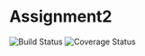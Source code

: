 # Assignment2
![Build Status](https://github.com/ivana216/Assignment2/workflows/Java%20CI%20with%20Maven/badge.svg)
![Coverage Status](https://coveralls.io/repos/github/ivana216/Assignment2/badge.svg?branch=main)

